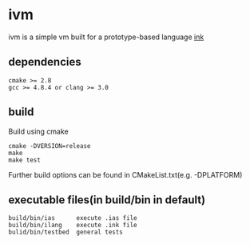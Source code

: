 # ivm
ivm is a simple vm built for a prototype-based language [ink](https://github.com/rod-lin/ink "ink")

## dependencies
    cmake >= 2.8
	gcc >= 4.8.4 or clang >= 3.0

## build
Build using cmake

	cmake -DVERSION=release
	make
	make test

Further build options can be found in CMakeList.txt(e.g. -DPLATFORM)

## executable files(in build/bin in default)

    build/bin/ias      execute .ias file
    build/bin/ilang    execute .ink file
    bulid/bin/testbed  general tests
